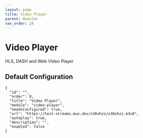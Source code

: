 ```yaml
---
layout: page
title: Video Player
parent: Modules
nav_order: 28
---
```


# Video Player

HLS, DASH and Web Video Player

## Default Configuration

```
{
  "id": "",
  "order": 0,
  "title": "Video Player",
  "module": "video-player",
  "needsConfigured": true,
  "url": "https://test-streams.mux.dev/x36xhzz/x36xhzz.m3u8",
  "autoplay": true,
  "description": "",
  "enabled": false
}
```
